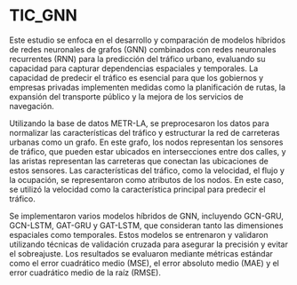 # TIC_GNN

Este estudio se enfoca en el desarrollo y comparación de modelos híbridos de redes neuronales de grafos (GNN) combinados con redes neuronales recurrentes (RNN) para la predicción del tráfico urbano, evaluando su capacidad para capturar dependencias espaciales y temporales. La capacidad de predecir el tráfico es esencial para que los gobiernos y empresas privadas implementen medidas como la planificación de rutas, la expansión del transporte público y la mejora de los servicios de navegación.

Utilizando la base de datos METR-LA, se preprocesaron los datos para normalizar las características del tráfico y estructurar la red de carreteras urbanas como un grafo. En este grafo, los nodos representan los sensores de tráfico, que pueden estar ubicados en intersecciones entre dos calles, y las aristas representan las carreteras que conectan las ubicaciones de estos sensores. Las características del tráfico, como la velocidad, el flujo y la ocupación, se representaron como atributos de los nodos. En este caso, se utilizó la velocidad como la característica principal para predecir el tráfico.


Se implementaron varios modelos híbridos de GNN, incluyendo GCN-GRU, GCN-LSTM, GAT-GRU y GAT-LSTM, que consideran tanto las dimensiones espaciales como temporales. Estos modelos se entrenaron y validaron utilizando técnicas de validación cruzada para asegurar la precisión y evitar el sobreajuste. Los resultados se evaluaron mediante métricas estándar como el error cuadrático medio (MSE), el error absoluto medio (MAE) y el error cuadrático medio de la raíz (RMSE).
